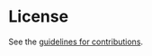 # License

See the
[guidelines for contributions](https://github.com/core-wg/senml-data-ct/blob/master/CONTRIBUTING.md).
